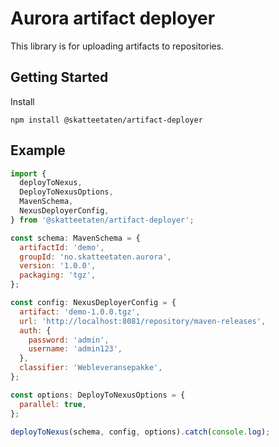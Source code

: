 # Aurora artifact deployer

This library is for uploading artifacts to repositories.

## Getting Started

Install

```
npm install @skatteetaten/artifact-deployer
```

## Example

```javascript
import {
  deployToNexus,
  DeployToNexusOptions,
  MavenSchema,
  NexusDeployerConfig,
} from '@skatteetaten/artifact-deployer';

const schema: MavenSchema = {
  artifactId: 'demo',
  groupId: 'no.skatteetaten.aurora',
  version: '1.0.0',
  packaging: 'tgz',
};

const config: NexusDeployerConfig = {
  artifact: 'demo-1.0.0.tgz',
  url: 'http://localhost:8081/repository/maven-releases',
  auth: {
    password: 'admin',
    username: 'admin123',
  },
  classifier: 'Webleveransepakke',
};

const options: DeployToNexusOptions = {
  parallel: true,
};

deployToNexus(schema, config, options).catch(console.log);
```
